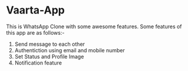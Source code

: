 # Vaarta-App
This is WhatsApp Clone with some awesome features. Some features of this app are as follows:-
1. Send message to each other
2. Authentiction using email and mobile number
3. Set Status and Profile Image
4. Notification feature
